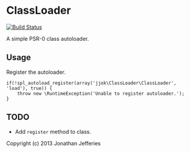 ClassLoader
===========

[![Build Status](https://travis-ci.org/jjok/ClassLoader.png)](https://travis-ci.org/jjok/ClassLoader)

A simple PSR-0 class autoloader.

Usage
-----

Register the autoloader.

    if(!spl_autoload_register(array('jjok\ClassLoader\ClassLoader', 'load'), true)) {
        throw new \RuntimeException('Unable to register autoloader.');
    }

TODO
----

* Add `register` method to class.


Copyright (c) 2013 Jonathan Jefferies
